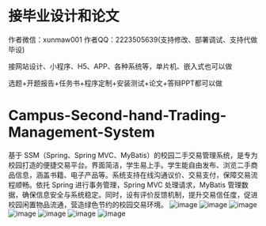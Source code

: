 # 接毕业设计和论文
作者微信：xunmaw001  作者QQ：2223505639(支持修改、部署调试、支持代做毕设)

接网站设计、小程序、H5、APP、各种系统等，单片机、嵌入式也可以做

选题+开题报告+任务书+程序定制+安装测试+论文+答辩PPT都可以做
# Campus-Second-hand-Trading-Management-System
基于 SSM（Spring、Spring MVC、MyBatis）的校园二手交易管理系统，是专为校园打造的便捷交易平台。界面简洁，学生易上手。学生能自由发布、浏览二手商品信息，涵盖书籍、电子产品等。系统支持在线沟通议价、交易支付，保障交易流程顺畅。依托 Spring 进行事务管理，Spring MVC 处理请求，MyBatis 管理数据，确保信息安全与系统稳定。同时，设有评价反馈机制，提升交易信任度，促进校园闲置物品流通，营造绿色节约的校园交易环境。 
![image](https://github.com/user-attachments/assets/dc329d4d-5522-4ae8-b3e0-2e60ba4fed57)
![image](https://github.com/user-attachments/assets/ab03d521-d14c-4a92-bc9c-34775a957721)
![image](https://github.com/user-attachments/assets/6c41e39d-8da0-4a93-bda0-f51a3746c4a0)
![image](https://github.com/user-attachments/assets/49147165-749d-4875-82e9-a0127bdc50fa)
![image](https://github.com/user-attachments/assets/f010b4f3-ed12-46d4-a031-bfb725ca790c)
![image](https://github.com/user-attachments/assets/d65faf05-5acc-4dba-96dd-837e026d97cd)
![image](https://github.com/user-attachments/assets/608a03d3-7b2b-434e-a10b-8092519d1cb6)
